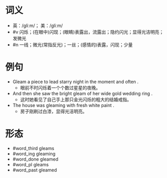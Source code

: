 # 词义
- 英：/ɡliːm/； 美：/ɡliːm/
- #v 闪烁；(在眼中)闪现；(眼睛)表露出，流露出；隐约闪光；显得光洁明亮；发微光
- #n 一线；微光(常指反光)；一丝；(感情的)表露，闪现；少量
# 例句
- Gleam a piece to lead starry night in the moment and often .
	- 眼前不时闪烁着一个个数过星星的夜晚。
- And then she saw the bright gleam of her wide gold wedding ring .
	- 这时她看见了自己手上那只金光闪烁的粗大的结婚戒指。
- The house was gleaming with fresh white paint .
	- 房子刚刷过白漆，显得光洁明亮。
# 形态
- #word_third gleams
- #word_ing gleaming
- #word_done gleamed
- #word_pl gleams
- #word_past gleamed
